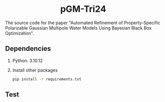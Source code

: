 <h1 align="center"><strong>pGM-Tri24</strong></h1>

The source code for the paper "Automated Refinement of Property-Specific Polarizable Gaussian Multipole Water Models Using Bayesian Black Box Optimization".

## Dependencies

1. Python: 3.10.12

2. Install other packages
    ```bash
    pip install -r requirements.txt
    ```

## Test

